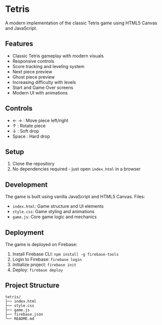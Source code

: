 # Tetris

A modern implementation of the classic Tetris game using HTML5 Canvas and JavaScript.

## Features
- Classic Tetris gameplay with modern visuals
- Responsive controls
- Score tracking and leveling system
- Next piece preview
- Ghost piece preview
- Increasing difficulty with levels
- Start and Game Over screens
- Modern UI with animations

## Controls
- ← → : Move piece left/right
- ↑ : Rotate piece
- ↓ : Soft drop
- Space : Hard drop

## Setup
1. Clone the repository
2. No dependencies required - just open `index.html` in a browser

## Development
The game is built using vanilla JavaScript and HTML5 Canvas. Files:
- `index.html`: Game structure and UI elements
- `style.css`: Game styling and animations
- `game.js`: Core game logic and mechanics

## Deployment
The game is deployed on Firebase:
1. Install Firebase CLI: `npm install -g firebase-tools`
2. Login to Firebase: `firebase login`
3. Initialize project: `firebase init`
4. Deploy: `firebase deploy`

## Project Structure
```
tetris/
├── index.html
├── style.css
├── game.js
├── firebase.json
└── README.md
```
